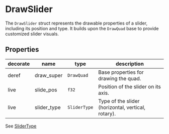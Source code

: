 
# DrawSlider
The `DrawSlider` struct represents the drawable properties of a slider, including its position and type. It builds upon the `DrawQuad` base to provide customized slider visuals.

## Properties
|decorate|name|type|description|
|--|--|--|--|
|deref| draw_super| `DrawQuad`| Base properties for drawing the quad.|
|live| slide_pos| `f32`| Position of the slider on its axis.|
|live| slider_type| `SliderType`| Type of the slider (horizontal, vertical, rotary).|

See [SliderType](./slider_type.md)
